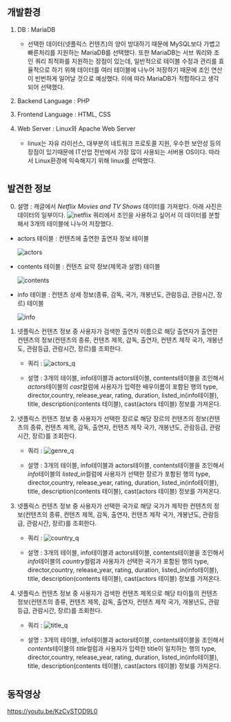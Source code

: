 ## __개발환경__
    
1. DB : MariaDB
    - 선택한 데이터(넷플릭스 컨텐츠)의 양이 방대하기 때문에 MySQL보다 가볍고 빠른처리를 지원하는 MariaDB를 선택했다. 
    또한 MariaDB는 서브 쿼리와 조인 쿼리 최적화를 지원하는 장점이 있는데, 일반적으로 테이블 수정과 관리를 효율적으로 하기 위해 데이터를 여러 테이블에 나누어 저장하기 때문에 조인 연산이 빈번하게 일어날 것으로 예상했다. 이에 따라  MariaDB가 적합하다고 생각되어 선택했다.
2. Backend Language : PHP

3. Frontend Language : HTML, CSS

4. Web Server : Linux와 Apache Web Server 
    - linux는 자유 라이선스, 대부분의 네트워크 프로토콜 지원, 우수한 보안성 등의 장점이 있기때문에 IT산업 전반에서 가장 많이 사용되는 서버용 OS이다. 따라서 Linux환경에 익숙해지기 위해 linux를 선택했다.


#

 ## __발견한 정보__
0. 설명 : 캐글에서 *Netflix Movies and TV Shows* 데이터를 가져왔다.
아래 사진은 데이터의 일부이다.
![netflix](https://user-images.githubusercontent.com/48701368/97781815-2eaaea80-1bd1-11eb-8d42-433069a3dcc9.PNG)
쿼리에서 조인을 사용하고 싶어서 이 데이터를 분할해서 3개의 테이블에 나누어 저장했다.
 - actors 테이블 : 컨텐츠에 출연한 출연자 정보 테이블

    ![actors](https://user-images.githubusercontent.com/48701368/97780260-dff85300-1bc6-11eb-88e8-3dfaa673aff0.PNG)

 - contents 테이블 : 컨텐츠 요약 정보(제목과 설명) 테이블

    ![contents](https://user-images.githubusercontent.com/48701368/97780270-f6061380-1bc6-11eb-9572-2583c9e4e032.PNG)

- info 테이블 : 컨텐츠 상세 정보(종류, 감독, 국가, 개봉년도, 관람등급, 관람시간, 장르) 테이블

    ![info](https://user-images.githubusercontent.com/48701368/97780321-4c735200-1bc7-11eb-8be6-cf48494cc0b0.PNG)

1. 넷플릭스 컨텐츠 정보 중 사용자가 검색한 출연자 이름으로 해당 출연자가 출연한 컨텐츠의 정보(컨텐츠의 종류, 컨텐츠 제목, 감독, 출연자, 컨텐츠 제작 국가, 개봉년도, 관람등급, 관람시간, 장르)를 조회한다.
    - 쿼리 :  ![actors_q](https://user-images.githubusercontent.com/48701368/97780085-cacef480-1bc5-11eb-97b0-6ecf627f925f.PNG)
   
    - 설명 : 3개의 테이블, info테이블과 actors테이블, contents테이블을 조인해서 *actors*테이블의 *cast*컬럼에 사용자가 입력한 배우이름이 포함된 행의 type, director,country, release_year, rating, duration, listed_in(info테이블), title, description(contents 테이블), cast(actors 테이블) 정보를 가져온다.

2. 넷플릭스 컨텐츠 정보 중 사용자가 선택한 장르로 해당 장르의 컨텐츠의 정보(컨텐츠의 종류, 컨텐츠 제목, 감독, 출연자, 컨텐츠 제작 국가, 개봉년도, 관람등급, 관람시간, 장르)를 조회한다.
    - 쿼리 :  ![genre_q](https://user-images.githubusercontent.com/48701368/97780094-d6222000-1bc5-11eb-9120-f210d4950a0c.PNG)

    - 설명 : 3개의 테이블, info테이블과 actors테이블, contents테이블을 조인해서 *info*테이블의 *listed_in*컬럼에 사용자가 선택한 장르가 포함된 행의 type, director,country, release_year, rating, duration, listed_in(info테이블), title, description(contents 테이블), cast(actors 테이블) 정보를 가져온다.
3. 넷플릭스 컨텐츠 정보 중 사용자가 선택한 국가로 해당 국가가 제작한 컨텐츠의 정보(컨텐츠의 종류, 컨텐츠 제목, 감독, 출연자, 컨텐츠 제작 국가, 개봉년도, 관람등급, 관람시간, 장르)를 조회한다.
     - 쿼리 :  ![country_q](https://user-images.githubusercontent.com/48701368/97780100-dfab8800-1bc5-11eb-93e5-0c1ac7569c39.PNG)

    - 설명 : 3개의 테이블, info테이블과 actors테이블, contents테이블을 조인해서 *info*테이블의 *country*컬럼과 사용자가 선택한 국가가 포함된 행의 type, director,country, release_year, rating, duration, listed_in(info테이블), title, description(contents 테이블), cast(actors 테이블) 정보를 가져온다.

4. 넷플릭스 컨텐츠 정보 중 사용자가 검색한 컨텐츠 제목으로 해당 타이틀의 컨텐츠 정보(컨텐츠의 종류, 컨텐츠 제목, 감독, 출연자, 컨텐츠 제작 국가, 개봉년도, 관람등급, 관람시간, 장르)를 조회한다.
     - 쿼리 :
     ![title_q](https://user-images.githubusercontent.com/48701368/97780114-f520b200-1bc5-11eb-8ee3-a52c1f41f6c4.PNG)

    - 설명 : 3개의 테이블, info테이블과 actors테이블, contents테이블을 조인해서 *contents*테이블의 *title*컬럼과 사용자가 입력한 title이 일치하는 행의 type, director,country, release_year, rating, duration, listed_in(info테이블), title, description(contents 테이블), cast(actors 테이블) 정보를 가져온다.

#

## __동작영상__

<https://youtu.be/KzCvSTOD9L0>
